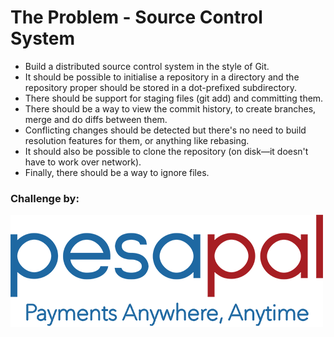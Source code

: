 # The Problem - Source Control System

- Build a distributed source control system in the style of Git. 
- It should be possible to initialise a repository in a directory and the repository proper should be stored in a dot-prefixed subdirectory. 
- There should be support for staging files (git add) and committing them. 
- There should be a way to view the commit history, to create branches, merge and do diffs between them. 
- Conflicting changes should be detected but there's no need to build resolution features for them, or anything like rebasing. 
- It should also be possible to clone the repository (on disk—it doesn't have to work over network). 
- Finally, there should be a way to ignore files.

### Challenge by:

![pesapal](./logo.png)
